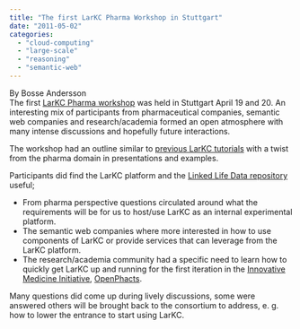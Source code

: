 ```yaml
---
title: "The first LarKC Pharma Workshop in Stuttgart"
date: "2011-05-02"
categories: 
  - "cloud-computing"
  - "large-scale"
  - "reasoning"
  - "semantic-web"
---
```


By Bosse Andersson  
The first [LarKC Pharma workshop](http://wiki.larkc.eu/LarKC%20Pharma%20Workshop%20in%20Stuttgart) was held in Stuttgart April 19 and 20. An interesting mix of participants from pharmaceutical companies, semantic web companies and research/academia formed an open atmosphere with many intense discussions and hopefully future interactions.

The workshop had an outline similar to [previous LarKC tutorials](http://www.larkc.eu/early-adopters/) with a twist from the pharma domain in presentations and examples.

Participants did find the LarKC platform and the [Linked Life Data repository](http://linkedlifedata.com/sparql) useful;

- From pharma perspective questions circulated around what the requirements will be for us to host/use LarKC as an internal experimental platform.
- The semantic web companies where more interested in how to use components of LarKC or provide services that can leverage from the LarKC platform. 
- The research/academia community had a specific need to learn how to quickly get LarKC up and running for the first iteration in the [Innovative Medicine Initiative](http://www.imi.europa.eu/), [OpenPhacts](http://www.openphacts.org/).

Many questions did come up during lively discussions, some were answered others will be brought back to the consortium to address, e. g. how to lower the entrance to start using LarKC.
